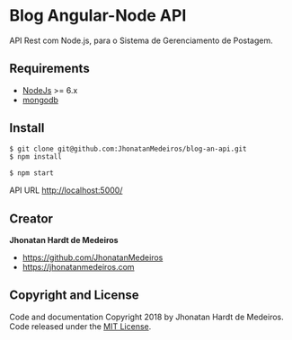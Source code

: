 # Blog Angular-Node API #

API Rest com Node.js, para o Sistema de Gerenciamento de Postagem.

## Requirements

* [NodeJs](http://nodejs.org) >= 6.x 
* [mongodb](http://mongodb.org)

## Install

```sh
$ git clone git@github.com:JhonatanMedeiros/blog-an-api.git
$ npm install
```




```sh
$ npm start
```

API URL [http://localhost:5000/](http://localhost:5000/)

## Creator

**Jhonatan Hardt de Medeiros**

- <https://github.com/JhonatanMedeiros>
- <https://jhonatanmedeiros.com>

## Copyright and License

Code and documentation Copyright 2018 by Jhonatan Hardt de Medeiros. Code released under the [MIT License](https://github.com/JhonatanMedeiros/blog-an-api/blob/master/LICENSE).